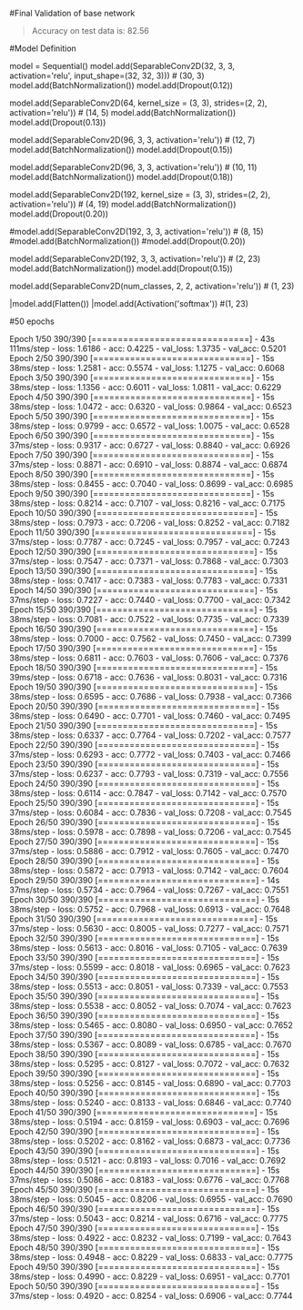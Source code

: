 #Final Validation of base network
> Accuracy on test data is: 82.56

#Model Definition

model = Sequential()
model.add(SeparableConv2D(32, 3, 3, activation='relu', input_shape=(32, 32, 3))) # (30, 3)
model.add(BatchNormalization())
model.add(Dropout(0.12))

model.add(SeparableConv2D(64, kernel_size = (3, 3), strides=(2, 2), activation='relu')) # (14, 5)
model.add(BatchNormalization())
model.add(Dropout(0.13))


model.add(SeparableConv2D(96, 3, 3, activation='relu')) # (12, 7)
model.add(BatchNormalization())
model.add(Dropout(0.15))

model.add(SeparableConv2D(96, 3, 3, activation='relu')) # (10, 11)
model.add(BatchNormalization())
model.add(Dropout(0.18))

model.add(SeparableConv2D(192, kernel_size = (3, 3), strides=(2, 2), activation='relu')) # (4, 19)
model.add(BatchNormalization())
model.add(Dropout(0.20))

#model.add(SeparableConv2D(192, 3, 3, activation='relu')) # (8, 15)
#model.add(BatchNormalization())
#model.add(Dropout(0.20))


model.add(SeparableConv2D(192, 3, 3, activation='relu')) # (2, 23)
model.add(BatchNormalization())
model.add(Dropout(0.15))


model.add(SeparableConv2D(num_classes, 2, 2, activation='relu')) # (1, 23)

|model.add(Flatten())
|model.add(Activation('softmax')) #(1, 23)


#50 epochs

Epoch 1/50
390/390 [==============================] - 43s 111ms/step - loss: 1.6186 - acc: 0.4225 - val_loss: 1.3735 - val_acc: 0.5201
Epoch 2/50
390/390 [==============================] - 15s 38ms/step - loss: 1.2581 - acc: 0.5574 - val_loss: 1.1275 - val_acc: 0.6068
Epoch 3/50
390/390 [==============================] - 15s 38ms/step - loss: 1.1356 - acc: 0.6011 - val_loss: 1.0811 - val_acc: 0.6229
Epoch 4/50
390/390 [==============================] - 15s 38ms/step - loss: 1.0472 - acc: 0.6320 - val_loss: 0.9864 - val_acc: 0.6523
Epoch 5/50
390/390 [==============================] - 15s 38ms/step - loss: 0.9799 - acc: 0.6572 - val_loss: 1.0075 - val_acc: 0.6528
Epoch 6/50
390/390 [==============================] - 15s 37ms/step - loss: 0.9317 - acc: 0.6727 - val_loss: 0.8840 - val_acc: 0.6926
Epoch 7/50
390/390 [==============================] - 15s 37ms/step - loss: 0.8871 - acc: 0.6910 - val_loss: 0.8874 - val_acc: 0.6874
Epoch 8/50
390/390 [==============================] - 15s 38ms/step - loss: 0.8455 - acc: 0.7040 - val_loss: 0.8699 - val_acc: 0.6985
Epoch 9/50
390/390 [==============================] - 15s 38ms/step - loss: 0.8214 - acc: 0.7107 - val_loss: 0.8216 - val_acc: 0.7175
Epoch 10/50
390/390 [==============================] - 15s 38ms/step - loss: 0.7973 - acc: 0.7206 - val_loss: 0.8252 - val_acc: 0.7182
Epoch 11/50
390/390 [==============================] - 15s 37ms/step - loss: 0.7787 - acc: 0.7245 - val_loss: 0.7957 - val_acc: 0.7243
Epoch 12/50
390/390 [==============================] - 15s 37ms/step - loss: 0.7547 - acc: 0.7371 - val_loss: 0.7868 - val_acc: 0.7303
Epoch 13/50
390/390 [==============================] - 15s 38ms/step - loss: 0.7417 - acc: 0.7383 - val_loss: 0.7783 - val_acc: 0.7331
Epoch 14/50
390/390 [==============================] - 15s 37ms/step - loss: 0.7227 - acc: 0.7440 - val_loss: 0.7700 - val_acc: 0.7342
Epoch 15/50
390/390 [==============================] - 15s 38ms/step - loss: 0.7081 - acc: 0.7522 - val_loss: 0.7735 - val_acc: 0.7339
Epoch 16/50
390/390 [==============================] - 15s 38ms/step - loss: 0.7000 - acc: 0.7562 - val_loss: 0.7450 - val_acc: 0.7399
Epoch 17/50
390/390 [==============================] - 15s 38ms/step - loss: 0.6811 - acc: 0.7603 - val_loss: 0.7606 - val_acc: 0.7376
Epoch 18/50
390/390 [==============================] - 15s 39ms/step - loss: 0.6718 - acc: 0.7636 - val_loss: 0.8031 - val_acc: 0.7316
Epoch 19/50
390/390 [==============================] - 15s 38ms/step - loss: 0.6595 - acc: 0.7686 - val_loss: 0.7938 - val_acc: 0.7366
Epoch 20/50
390/390 [==============================] - 15s 38ms/step - loss: 0.6490 - acc: 0.7701 - val_loss: 0.7460 - val_acc: 0.7495
Epoch 21/50
390/390 [==============================] - 15s 38ms/step - loss: 0.6337 - acc: 0.7764 - val_loss: 0.7202 - val_acc: 0.7577
Epoch 22/50
390/390 [==============================] - 15s 37ms/step - loss: 0.6293 - acc: 0.7772 - val_loss: 0.7403 - val_acc: 0.7466
Epoch 23/50
390/390 [==============================] - 15s 37ms/step - loss: 0.6237 - acc: 0.7793 - val_loss: 0.7319 - val_acc: 0.7556
Epoch 24/50
390/390 [==============================] - 15s 38ms/step - loss: 0.6114 - acc: 0.7847 - val_loss: 0.7142 - val_acc: 0.7570
Epoch 25/50
390/390 [==============================] - 15s 37ms/step - loss: 0.6084 - acc: 0.7836 - val_loss: 0.7208 - val_acc: 0.7545
Epoch 26/50
390/390 [==============================] - 15s 38ms/step - loss: 0.5978 - acc: 0.7898 - val_loss: 0.7206 - val_acc: 0.7545
Epoch 27/50
390/390 [==============================] - 15s 37ms/step - loss: 0.5886 - acc: 0.7912 - val_loss: 0.7605 - val_acc: 0.7470
Epoch 28/50
390/390 [==============================] - 15s 38ms/step - loss: 0.5872 - acc: 0.7913 - val_loss: 0.7142 - val_acc: 0.7604
Epoch 29/50
390/390 [==============================] - 14s 37ms/step - loss: 0.5734 - acc: 0.7964 - val_loss: 0.7267 - val_acc: 0.7551
Epoch 30/50
390/390 [==============================] - 15s 38ms/step - loss: 0.5752 - acc: 0.7968 - val_loss: 0.6913 - val_acc: 0.7648
Epoch 31/50
390/390 [==============================] - 15s 37ms/step - loss: 0.5630 - acc: 0.8005 - val_loss: 0.7277 - val_acc: 0.7571
Epoch 32/50
390/390 [==============================] - 15s 38ms/step - loss: 0.5613 - acc: 0.8016 - val_loss: 0.7105 - val_acc: 0.7639
Epoch 33/50
390/390 [==============================] - 15s 37ms/step - loss: 0.5599 - acc: 0.8018 - val_loss: 0.6965 - val_acc: 0.7623
Epoch 34/50
390/390 [==============================] - 15s 38ms/step - loss: 0.5513 - acc: 0.8051 - val_loss: 0.7339 - val_acc: 0.7553
Epoch 35/50
390/390 [==============================] - 15s 38ms/step - loss: 0.5538 - acc: 0.8052 - val_loss: 0.7074 - val_acc: 0.7623
Epoch 36/50
390/390 [==============================] - 15s 38ms/step - loss: 0.5465 - acc: 0.8080 - val_loss: 0.6950 - val_acc: 0.7652
Epoch 37/50
390/390 [==============================] - 15s 38ms/step - loss: 0.5367 - acc: 0.8089 - val_loss: 0.6785 - val_acc: 0.7670
Epoch 38/50
390/390 [==============================] - 15s 38ms/step - loss: 0.5295 - acc: 0.8127 - val_loss: 0.7072 - val_acc: 0.7632
Epoch 39/50
390/390 [==============================] - 15s 38ms/step - loss: 0.5256 - acc: 0.8145 - val_loss: 0.6890 - val_acc: 0.7703
Epoch 40/50
390/390 [==============================] - 15s 38ms/step - loss: 0.5240 - acc: 0.8133 - val_loss: 0.6846 - val_acc: 0.7740
Epoch 41/50
390/390 [==============================] - 15s 38ms/step - loss: 0.5194 - acc: 0.8159 - val_loss: 0.6903 - val_acc: 0.7696
Epoch 42/50
390/390 [==============================] - 15s 38ms/step - loss: 0.5202 - acc: 0.8162 - val_loss: 0.6873 - val_acc: 0.7736
Epoch 43/50
390/390 [==============================] - 15s 38ms/step - loss: 0.5121 - acc: 0.8193 - val_loss: 0.7016 - val_acc: 0.7692
Epoch 44/50
390/390 [==============================] - 15s 37ms/step - loss: 0.5086 - acc: 0.8183 - val_loss: 0.6776 - val_acc: 0.7768
Epoch 45/50
390/390 [==============================] - 15s 38ms/step - loss: 0.5045 - acc: 0.8206 - val_loss: 0.6955 - val_acc: 0.7690
Epoch 46/50
390/390 [==============================] - 15s 37ms/step - loss: 0.5043 - acc: 0.8214 - val_loss: 0.6716 - val_acc: 0.7775
Epoch 47/50
390/390 [==============================] - 15s 38ms/step - loss: 0.4922 - acc: 0.8232 - val_loss: 0.7199 - val_acc: 0.7643
Epoch 48/50
390/390 [==============================] - 15s 38ms/step - loss: 0.4948 - acc: 0.8229 - val_loss: 0.6833 - val_acc: 0.7775
Epoch 49/50
390/390 [==============================] - 15s 38ms/step - loss: 0.4990 - acc: 0.8229 - val_loss: 0.6951 - val_acc: 0.7701
Epoch 50/50
390/390 [==============================] - 15s 37ms/step - loss: 0.4920 - acc: 0.8254 - val_loss: 0.6906 - val_acc: 0.7744
